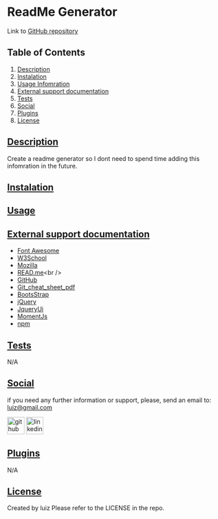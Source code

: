 
# ReadMe Generator
Link to [GitHub repository](https://github.com/luizborges146/readme-generator)
    
## Table of Contents
    
1.  [Description](#description)
2.  [Instalation](#instalation)
3.  [Usage Infomration](#usage)
4.  [External support documentation](#externalDocumentation)
5.  [Tests](#tests)
6.  [Social](#social)
7.  [Plugins](#plugins)
8.  [License](#license)
    
## [Description](#description)
Create a readme generator so I dont need to spend time adding this infomration in the future.
    
    
## [Instalation](#instalation)
    
    
## [Usage](#usage)
    
    
## [External support documentation](#externalDocumentation)
    
- [Font Awesome](https://fontawesome.com/)<br />
- [W3School](https://www.w3schools.com/)<br />
- [Mozilla](https://developer.mozilla.org)<br />
- [READ.me](https://docs.readme.com/docs/linking-to-pages")<br />
- [GitHub](https://pages.github.com/)<br />
- [Git_cheat_sheet_pdf](https://education.github.com/git-cheat-sheet-education.pdf)<br />
- [BootsStrap](https://getbootstrap.com/docs/4.5/)<br />
- [jQuery](https://jquery.com/)<br />
- [JqueryUi](https://jqueryui.com/)<br />
- [MomentJs](https://momentjs.com/docs/#/displaying/format/)<br />
- [npm](https://www.npmjs.com/)
    
    
## [Tests](#tests)
N/A
    
## [Social](#social)
if you need any further information or support, please, send an email to: luiz@gmail.com
    
[<img src='https://cdn.jsdelivr.net/npm/simple-icons@3.0.1/icons/github.svg' alt='github' height='40'>](https://github.com/luizborges146) [<img src='https://cdn.jsdelivr.net/npm/simple-icons@3.0.1/icons/linkedin.svg' alt='linkedin' height='40'>](undefined)
    
    
    
## [Plugins](#plugins)
N/A
    
## [License](#license)
Created by luiz
Please refer to the LICENSE in the repo.
